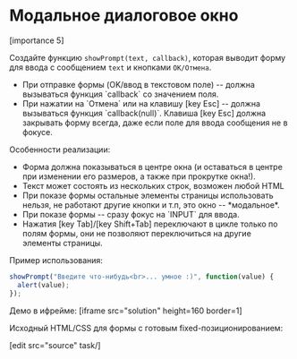 # Модальное диалоговое окно

[importance 5]

Создайте функцию `showPrompt(text, callback)`, которая выводит форму для ввода с сообщением `text` и кнопками `ОК/Отмена`.

<ul>
<li>При отправке формы (OK/ввод в текстовом поле) -- должна вызываться функция `callback` со значением поля.</li>
<li>При нажатии на `Отмена` или на клавишу [key Esc] -- должна вызываться функция `callback(null)`. Клавиша [key Esc] должна закрывать форму всегда, даже если поле для ввода сообщения не в фокусе.</li>
</ul>

Особенности реализации:
<ul>
<li>Форма должна показываться в центре окна (и оставаться в центре при изменении его размеров, а также при прокрутке окна!).</li>
<li>Текст может состоять из нескольких строк, возможен любой HTML</li>
<li>При показе формы остальные элементы страницы использовать нельзя, не работают другие кнопки и т.п, это окно -- *модальное*.</li>
<li>При показе формы -- сразу фокус на `INPUT` для ввода.</li>
<li>Нажатия [key Tab]/[key Shift+Tab] переключают в цикле только по полям формы, они не позволяют переключиться на другие элементы страницы.</li>
</ul>

Пример использования:

```js
showPrompt("Введите что-нибудь<br>... умное :)", function(value) {
  alert(value);
});
```

Демо в ифрейме:
[iframe src="solution" height=160 border=1]

Исходный HTML/CSS для формы с готовым fixed-позиционированием:

[edit src="source" task/]
